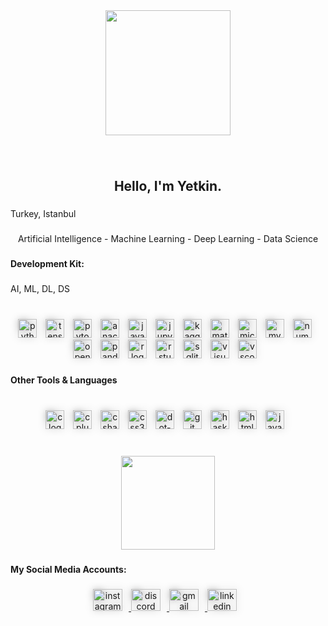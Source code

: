 <div align="center">
  <img height="200" src="https://media4.giphy.com/media/ZJh42VKmeQ2yY/giphy.gif?cid=ecf05e47uq4uu6edkcmbryi7lm3e41yjuknqh8ggxr7mqfyj&ep=v1_gifs_search&rid=giphy.gif&ct=g"  />
</div>

###

<br clear="both">

<h2 align="center">Hello, I'm Yetkin.</h2>

###

<p align="left">Turkey, Istanbul</p>

###

<p align="center">Artificial Intelligence - Machine Learning - Deep Learning - Data Science</p>

###

<h4 align="left">Development Kit:</h4>

###

<p align="left">AI, ML, DL, DS</p>

###

<br clear="both">

<div align="center">
  <img src="https://cdn.jsdelivr.net/gh/devicons/devicon/icons/python/python-original.svg" height="30" alt="python logo"  style="margin-right: 10px; filter: drop-shadow(0px 0px 6px rgba(0,0,0,0.3));" />
  <img src="https://cdn.jsdelivr.net/gh/devicons/devicon/icons/tensorflow/tensorflow-original.svg" height="30" alt="tensorflow logo"  style="margin-right: 10px; filter: drop-shadow(0px 0px 6px rgba(0,0,0,0.3));" />
  <img src="https://cdn.jsdelivr.net/gh/devicons/devicon/icons/pytorch/pytorch-original.svg" height="30" alt="pytorch logo"  style="margin-right: 10px; filter: drop-shadow(0px 0px 6px rgba(0,0,0,0.3));" />
  <img src="https://cdn.jsdelivr.net/gh/devicons/devicon/icons/anaconda/anaconda-original.svg" height="30" alt="anaconda logo"  style="margin-right: 10px; filter: drop-shadow(0px 0px 6px rgba(0,0,0,0.3));" />
  <img src="https://cdn.jsdelivr.net/gh/devicons/devicon/icons/javascript/javascript-original.svg" height="30" alt="javascript logo"  style="margin-right: 10px; filter: drop-shadow(0px 0px 6px rgba(0,0,0,0.3));" />
  <img src="https://cdn.jsdelivr.net/gh/devicons/devicon/icons/jupyter/jupyter-original.svg" height="30" alt="jupyter logo"  style="margin-right: 10px; filter: drop-shadow(0px 0px 6px rgba(0,0,0,0.3));" />
  <img src="https://cdn.jsdelivr.net/gh/devicons/devicon/icons/kaggle/kaggle-original.svg" height="30" alt="kaggle logo"  style="margin-right: 10px; filter: drop-shadow(0px 0px 6px rgba(0,0,0,0.3));" />
  <img src="https://cdn.jsdelivr.net/gh/devicons/devicon/icons/matlab/matlab-original.svg" height="30" alt="matlab logo"  style="margin-right: 10px; filter: drop-shadow(0px 0px 6px rgba(0,0,0,0.3));" />
  <img src="https://cdn.jsdelivr.net/gh/devicons/devicon/icons/microsoftsqlserver/microsoftsqlserver-plain.svg" height="30" alt="microsoftsqlserver logo"  style="margin-right: 10px; filter: drop-shadow(0px 0px 6px rgba(0,0,0,0.3));" />
  <img src="https://cdn.jsdelivr.net/gh/devicons/devicon/icons/mysql/mysql-original.svg" height="30" alt="mysql logo"  style="margin-right: 10px; filter: drop-shadow(0px 0px 6px rgba(0,0,0,0.3));" />
  <img src="https://cdn.jsdelivr.net/gh/devicons/devicon/icons/numpy/numpy-original.svg" height="30" alt="numpy logo"  style="margin-right: 10px; filter: drop-shadow(0px 0px 6px rgba(0,0,0,0.3));" />
  <img src="https://cdn.jsdelivr.net/gh/devicons/devicon/icons/opencv/opencv-original.svg" height="30" alt="opencv logo"  style="margin-right: 10px; filter: drop-shadow(0px 0px 6px rgba(0,0,0,0.3));" />
  <img src="https://cdn.jsdelivr.net/gh/devicons/devicon/icons/pandas/pandas-original.svg" height="30" alt="pandas logo"  style="margin-right: 10px; filter: drop-shadow(0px 0px 6px rgba(0,0,0,0.3));" />
  <img src="https://cdn.jsdelivr.net/gh/devicons/devicon/icons/r/r-original.svg" height="30" alt="r logo"  style="margin-right: 10px; filter: drop-shadow(0px 0px 6px rgba(0,0,0,0.3));" />
  <img src="https://cdn.jsdelivr.net/gh/devicons/devicon/icons/rstudio/rstudio-original.svg" height="30" alt="rstudio logo"  style="margin-right: 10px; filter: drop-shadow(0px 0px 6px rgba(0,0,0,0.3));" />
  <img src="https://cdn.jsdelivr.net/gh/devicons/devicon/icons/sqlite/sqlite-original.svg" height="30" alt="sqlite logo"  style="margin-right: 10px; filter: drop-shadow(0px 0px 6px rgba(0,0,0,0.3));" />
  <img src="https://cdn.jsdelivr.net/gh/devicons/devicon/icons/visualstudio/visualstudio-plain.svg" height="30" alt="visualstudio logo"  style="margin-right: 10px; filter: drop-shadow(0px 0px 6px rgba(0,0,0,0.3));" />
  <img src="https://cdn.jsdelivr.net/gh/devicons/devicon/icons/vscode/vscode-original.svg" height="30" alt="vscode logo"  style="margin-right: 10px; filter: drop-shadow(0px 0px 6px rgba(0,0,0,0.3));" />
</div>

###

<h4 align="left">Other Tools & Languages</h4>

###

<br clear="both">

<div align="center">
  <img src="https://cdn.jsdelivr.net/gh/devicons/devicon/icons/c/c-original.svg" height="30" alt="c logo"  style="margin-right: 10px; filter: drop-shadow(0px 0px 6px rgba(0,0,0,0.3));" />
  <img src="https://cdn.jsdelivr.net/gh/devicons/devicon/icons/cplusplus/cplusplus-original.svg" height="30" alt="cplusplus logo"  style="margin-right: 10px; filter: drop-shadow(0px 0px 6px rgba(0,0,0,0.3));" />
  <img src="https://cdn.jsdelivr.net/gh/devicons/devicon/icons/csharp/csharp-original.svg" height="30" alt="csharp logo"  style="margin-right: 10px; filter: drop-shadow(0px 0px 6px rgba(0,0,0,0.3));" />
  <img src="https://cdn.jsdelivr.net/gh/devicons/devicon/icons/css3/css3-original.svg" height="30" alt="css3 logo"  style="margin-right: 10px; filter: drop-shadow(0px 0px 6px rgba(0,0,0,0.3));" />
  <img src="https://cdn.jsdelivr.net/gh/devicons/devicon/icons/dot-net/dot-net-original.svg" height="30" alt="dot-net logo"  style="margin-right: 10px; filter: drop-shadow(0px 0px 6px rgba(0,0,0,0.3));" />
  <img src="https://cdn.jsdelivr.net/gh/devicons/devicon/icons/git/git-original.svg" height="30" alt="git logo"  style="margin-right: 10px; filter: drop-shadow(0px 0px 6px rgba(0,0,0,0.3));" />
  <img src="https://cdn.jsdelivr.net/gh/devicons/devicon/icons/haskell/haskell-original.svg" height="30" alt="haskell logo"  style="margin-right: 10px; filter: drop-shadow(0px 0px 6px rgba(0,0,0,0.3));" />
  <img src="https://cdn.jsdelivr.net/gh/devicons/devicon/icons/html5/html5-original.svg" height="30" alt="html5 logo"  style="margin-right: 10px; filter: drop-shadow(0px 0px 6px rgba(0,0,0,0.3));" />
  <img src="https://cdn.jsdelivr.net/gh/devicons/devicon/icons/java/java-original.svg" height="30" alt="java logo"  style="margin-right: 10px; filter: drop-shadow(0px 0px 6px rgba(0,0,0,0.3));" />
</div>

###

<br clear="both">

<div align="center">
  <img height="150" src="https://media.giphy.com/media/A6aHBCFqlE0Rq/giphy.gif"  />
</div>

###

<h4 align="left">My Social Media Accounts:</h4>

###

<div align="center">
  <a href="https://www.instagram.com/yetkinsln/" target="_blank">
    <img src="https://raw.githubusercontent.com/maurodesouza/profile-readme-generator/master/src/assets/icons/social/instagram/default.svg" width="47" height="35" alt="instagram logo"  style="margin-right: 10px; filter: drop-shadow(0px 0px 6px rgba(0,0,0,0.3));" />
  </a>
  <a href="https://discord.com/users/410497489817567242" target="_blank">
    <img src="https://raw.githubusercontent.com/maurodesouza/profile-readme-generator/master/src/assets/icons/social/discord/default.svg" width="47" height="35" alt="discord logo"  style="margin-right: 10px; filter: drop-shadow(0px 0px 6px rgba(0,0,0,0.3));" />
  </a>
  <a href="https://mail.google.com/mail/u/0/?hl=tr&tf=cm&fs=1&to=yetkinaslan7@gmail.com" target="_blank">
    <img src="https://raw.githubusercontent.com/maurodesouza/profile-readme-generator/master/src/assets/icons/social/gmail/default.svg" width="47" height="35" alt="gmail logo"  style="margin-right: 10px; filter: drop-shadow(0px 0px 6px rgba(0,0,0,0.3));" />
  </a>
  <a href="https://www.linkedin.com/in/yetkin-aslan-a96669225/" target="_blank">
    <img src="https://raw.githubusercontent.com/maurodesouza/profile-readme-generator/master/src/assets/icons/social/linkedin/default.svg" width="47" height="35" alt="linkedin logo"  style="margin-right: 10px; filter: drop-shadow(0px 0px 6px rgba(0,0,0,0.3));" />
  </a>
</div>
